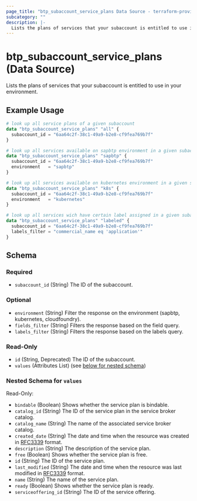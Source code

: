 ```yaml
---
page_title: "btp_subaccount_service_plans Data Source - terraform-provider-btp"
subcategory: ""
description: |-
  Lists the plans of services that your subaccount is entitled to use in your environment.
---
```


# btp_subaccount_service_plans (Data Source)

Lists the plans of services that your subaccount is entitled to use in your environment.

## Example Usage

```terraform
# look up all service plans of a given subaccount
data "btp_subaccount_service_plans" "all" {
  subaccount_id = "6aa64c2f-38c1-49a9-b2e8-cf9fea769b7f"
}

# look up all services available on sapbtp environment in a given subaccount
data "btp_subaccount_service_plans" "sapbtp" {
  subaccount_id = "6aa64c2f-38c1-49a9-b2e8-cf9fea769b7f"
  environment   = "sapbtp"
}

# look up all services available on kubernetes environment in a given subaccount
data "btp_subaccount_service_plans" "k8s" {
  subaccount_id = "6aa64c2f-38c1-49a9-b2e8-cf9fea769b7f"
  environment   = "kubernetes"
}

# look up all services wich have certain label assigned in a given subaccount
data "btp_subaccount_service_plans" "labeled" {
  subaccount_id = "6aa64c2f-38c1-49a9-b2e8-cf9fea769b7f"
  labels_filter = "commercial_name eq 'application'"
}
```

<!-- schema generated by tfplugindocs -->
## Schema

### Required

- `subaccount_id` (String) The ID of the subaccount.

### Optional

- `environment` (String) Filter the response on the environment (sapbtp, kubernetes, cloudfoundry).
- `fields_filter` (String) Filters the response based on the field query.
- `labels_filter` (String) Filters the response based on the labels query.

### Read-Only

- `id` (String, Deprecated) The ID of the subaccount.
- `values` (Attributes List) (see [below for nested schema](#nestedatt--values))

<a id="nestedatt--values"></a>
### Nested Schema for `values`

Read-Only:

- `bindable` (Boolean) Shows whether the service plan is bindable.
- `catalog_id` (String) The ID of the service plan in the service broker catalog.
- `catalog_name` (String) The name of the associated service broker catalog.
- `created_date` (String) The date and time when the resource was created in [RFC3339](https://www.ietf.org/rfc/rfc3339.txt) format.
- `description` (String) The description of the service plan.
- `free` (Boolean) Shows whether the service plan is free.
- `id` (String) The ID of the service plan.
- `last_modified` (String) The date and time when the resource was last modified in [RFC3339](https://www.ietf.org/rfc/rfc3339.txt) format.
- `name` (String) The name of the service plan.
- `ready` (Boolean) Shows whether the service plan is ready.
- `serviceoffering_id` (String) The ID of the service offering.